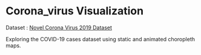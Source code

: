 # Corona_virus Visualization

Dataset : [Novel Corona Virus 2019 Dataset](https://www.kaggle.com/sudalairajkumar/novel-corona-virus-2019-dataset?select=time_series_covid_19_confirmed.csv)

Exploring the COVID-19 cases dataset using static and animated choropleth maps.
